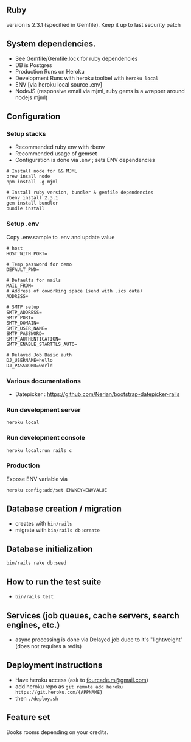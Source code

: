 ## Ruby
version is 2.3.1 (specified in Gemfile). Keep it up to last security patch

## System dependencies.
* See Gemfile/Gemfile.lock for ruby dependencies
* DB is Postgres
* Production Runs on Heroku
* Development Runs with heroku toolbel with ```heroku local```
* ENV [via heroku local source .env]
* NodeJS (responsive email via mjml, ruby gems is a wrapper around nodejs mjml)


## Configuration
### Setup stacks
* Recommended ruby env with rbenv
* Recommended usage of gemset
* Configuration is done via .env ; sets ENV dependencies

```
# Install node for && MJML
brew insall node
npm install -g mjml

# Install ruby version, bundler & gemfile dependencies
rbenv install 2.3.1
gem install bundler
bundle install
```

### Setup .env
Copy .env.sample to .env and update value

```
# host
HOST_WITH_PORT=

# Temp password for demo
DEFAULT_PWD=

# Defaults for mails
MAIL_FROM=
# Address of coworking space (send with .ics data)
ADDRESS=

# SMTP setup
SMTP_ADDRESS=
SMTP_PORT=
SMTP_DOMAIN=
SMTP_USER_NAME=
SMTP_PASSWORD=
SMTP_AUTHENTICATION=
SMTP_ENABLE_STARTTLS_AUTO=

# Delayed Job Basic auth
DJ_USERNAME=hello
DJ_PASSWORD=world
```
### Various documentations
* Datepicker : https://github.com/Nerian/bootstrap-datepicker-rails
### Run development server
```
heroku local
```
### Run development console
```
heroku local:run rails c
```

### Production
Expose ENV variable via
```
heroku config:add/set ENVKEY=ENVVALUE
```

## Database creation / migration
* creates with ```bin/rails ```
* migrate with ```bin/rails db:create```

## Database initialization
```bin/rails rake db:seed```

## How to run the test suite
* ```bin/rails test```

## Services (job queues, cache servers, search engines, etc.)
* async processing is done via Delayed job duee to it's "lightweight" (does not requires a redis)

## Deployment instructions
* Have heroku access (ask to fourcade.m@gmail.com)
* add heroku repo as ```git remote add heroku https://git.heroku.com/{APPNAME}```
* then ```./deploy.sh```

## Feature set

Books rooms depending on your credits.
